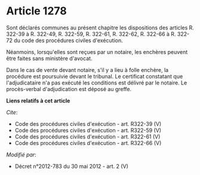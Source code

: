 # Article 1278

Sont déclarés communes au présent chapitre les dispositions des articles R. 322-39 à R. 322-49, R. 322-59, R. 322-61, R.
322-62, R. 322-66 à R. 322-72 du code des procédures civiles d'exécution. 

Néanmoins, lorsqu'elles sont reçues par un notaire, les enchères peuvent être faites sans ministère d'avocat. 

Dans le cas de vente devant notaire, s'il y a lieu à folle enchère, la procédure est poursuivie devant le tribunal. Le
certificat constatant que l'adjudicataire n'a pas exécuté les conditions est délivré par le notaire. Le procès-verbal
d'adjudication est déposé au greffe.

**Liens relatifs à cet article**

_Cite_:

  - Code des procédures civiles d'exécution - art. R322-39 (V)
  - Code des procédures civiles d'exécution - art. R322-59 (V)
  - Code des procédures civiles d'exécution - art. R322-61 (V)
  - Code des procédures civiles d'exécution - art. R322-66 (V)

_Modifié par_:

  - Décret n°2012-783 du 30 mai 2012 - art. 2 (V)
